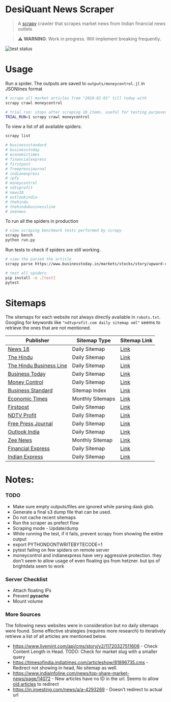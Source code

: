 # DesiQuant News Scraper

> A [scrapy](https://github.com/scrapy/scrapy) crawler that scrapes market news from Indian financial news outlets

> ⚠️ **WARNING**: Work in progress. Will implement breaking frequently.

![test status](https://github.com/desiquant/news_scraper/actions/workflows/test.yml/badge.svg)

# Usage

Run a spider. The outputs are saved to `outputs/moneycontrol.jl` in JSONlines format

```bash
# scrape all market articles from "2010-01-01" till today with
scrapy crawl moneycontrol

# trial run: stops after scraping 10 items. useful for testing purposes
TRIAL_RUN=1 scrapy crawl moneycontrol
```

To view a list of all available spiders:

```bash
scrapy list

# businessstandard
# businesstoday
# economictimes
# financialexpress
# firstpost
# freepressjournal
# indianexpress
# ipfy
# moneycontrol
# ndtvprofit
# news18
# outlookindia
# thehindu
# thehindubusinessline
# zeenews
```

To run all the spiders in production

```bash
# view scraping benchmark tests performed by scrapy
scrapy bench
python run.py
```

Run tests to check if spiders are still working.

```bash
# view the parsed the article
scrapy parse https://www.businesstoday.in/markets/stocks/story/upward-revision-in-eps-estimates-what-analysts-say-on-tcs-q1-results-stock-trading-strategy-436794-2024-07-11

# test all spiders
pip install -e .[test]
pytest
```

# Sitemaps

The sitemaps for each website not always directly available in `robots.txt`. Googling for keywords like `"ndtvprofit.com daily sitemap xml"` seems to retrieve the ones that are not mentioned.

| Publisher                                                       | Sitemap Type     | Sitemap Link                                                                                    |
| --------------------------------------------------------------- | ---------------- | ----------------------------------------------------------------------------------------------- |
| [News 18](https://www.news18.com)                               | Daily Sitemap    | [Link](https://www.news18.com/commonfeeds/v1/eng/sitemap-index.xml)                             |
| [The Hindu](https://www.thehindu.com)                           | Daily Sitemap    | [Link](https://www.thehindu.com/sitemap/archive.xml)                                            |
| [The Hindu Business Line](https://www.thehindubusinessline.com) | Daily Sitemap    | [Link](https://www.thehindubusinessline.com/sitemap/archive.xml)                                |
| [Business Today](https://www.businesstoday.in)                  | Daily Sitemap    | [Link](https://www.businesstoday.in/rssfeeds/date-wise-story-sitemap.xml?yyyy=2023&mm=08&dd=24) |
| [Money Control](https://www.moneycontrol.com)                   | Daily Sitemap    | [Link](https://www.moneycontrol.com/news/sitemap/sitemap-post-2024-07.xml)                      |
| [Business Standard](https://www.business-standard.com)          | Sitemap Index    | [Link](https://www.business-standard.com/sitemap/sitemap-index.xml)                             |
| [Economic Times](https://economictimes.indiatimes.com)          | Monthly Sitemaps | [Link](https://economictimes.indiatimes.com/etstatic/sitemaps/et/sitemap-index.xml)             |
| [Firstpost](https://www.firstpost.com)                          | Daily Sitemap    | [Link](https://www.firstpost.com/commonfeeds/v1/mfp/sitemap/daily/2015-07-08.xml)               |
| [NDTV Profit](https://www.ndtvprofit.com)                       | Daily Sitemap    | [Link](https://www.ndtvprofit.com/sitemap/sitemap-daily-2017-07-08.xml)                         |
| [Free Press Journal](https://www.freepressjournal.in)           | Daily Sitemap    | [Link](https://www.freepressjournal.in/sitemap/sitemap-daily-2015-01-07.xml)                    |
| [Outlook India](https://www.outlookindia.com)                   | Daily Sitemap    | [Link](https://www.outlookindia.com/sitemap/sitemap-daily-2024-07-08.xml)                       |
| [Zee News](https://zeenews.india.com)                           | Monthly Sitemap  | [Link](https://zeenews.india.com/sitemaps/sitemap-2018-feb.xml)                                 |
| [Financial Express](https://www.financialexpress.com)           | Daily Sitemap    | [Link](https://www.financialexpress.com/sitemap.xml?yyyy=2024&mm=07&dd=08)                      |
| [Indian Express](https://indianexpress.com)                     | Daily Sitemap    | [Link](https://indianexpress.com/sitemap.xml?yyyy=2024&mm=07&dd=08)                             |

# Notes:

### TODO

- Make sure empty outputs/files are ignored while parsing dask glob.
- Generate a final s3 dump file that can be used.
- Do not cache recent sitemaps
- Run the scraper as prefect flow
- Scraping mode - Update/dump
- While running the test, if it fails, prevent scrapy from showing the entire output
- export PYTHONDONTWRITEBYTECODE=1
- pytest failing on few spiders on remote server
- moneycontrol and indianexpress have very aggressive protection. they don't seem to allow usage of even floating ips from hetzner. but ips of brightdata seem to work

### Server Checklist

- Attach floating IPs
- Prevent **pycache**
- Mount volume

### More Sources

The following news websites were in consideration but no daily sitemaps were found. Some effective strategies (requires more research) to iteratively retrieve a list of all articles are mentioned below.

- https://www.livemint.com/api/cms/story/v2/11720327511606 - Check Content Length in Head. TODO: Check for market slug with a smaller query
- https://timesofindia.indiatimes.com/articleshow/81896735.cms - Redirect not showing in head, No sitemap as well.
- https://www.indiainfoline.com/news/top-share-market-news/page/14072 - New articles have no ID in the url. Seems to allow [old articles](https://www.indiainfoline.com/article/x/x-122110400370_1.html) to redirect
- https://in.investing.com/news/a/a-4293269 - Doesn't redirect to actual url
